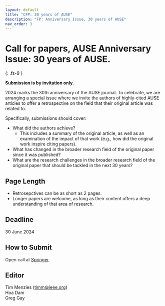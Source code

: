 ```yaml
---
layout: default
title: "CFP: 30 years of AUSE"
description: "FP: Anniversary Issue, 30 years of AUSE"
nav_order: 3
---
```


# Call for papers, AUSE Anniversary Issue: 30 years of AUSE.
{: .fs-9 }

**Submission is by invitation only.**

2024 marks the 30th anniversary of the AUSE journal. To celebrate, we are arranging a special issue where we invite the authors of highly-cited AUSE articles to offer a retrospective on the field that their original article was related to.

Specifically, submissions should cover:
- What did the authors achieve?
    - This includes a summary of the original article, as well as an examination of the impact of that work (e.g., how did the original work inspire citing papers).
- What has changed in the broader research field of the original paper since it was published?
- What are the research challenges in the broader research field of the original paper that should be tackled in the next 30 years? 

## Page Length

- Retrosepctives can be as short as 2 pages.
- Longer papers are welcome, as long as their content offers a deep understanding of that area of research.

## Deadline

30 June 2024

## How to Submit

Open call at [Springer](https://link.springer.com/collections/XXX)


## Editor

Tim Menzies (timm@ieee.org)    
Hoa Dam   
Greg Gay
